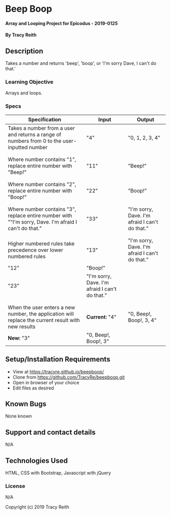 # Beep Boop

#### Array and Looping Project for Epicodus - 2019-0125

#### By Tracy Reith

## Description

Takes a number and returns 'beep', 'boop', or 'I'm sorry Dave, I can't do that.'

### Learning Objective

Arrays and loops.

### Specs

Specification | Input | Output
------------- | ----- | ------
Takes a number from a user and returns a range of numbers from 0 to the user-inputted number | "4" | "0, 1, 2, 3, 4"
 | |
 | |
Where number contains "1", replace entire number with "Beep!" | "11" | "Beep!"
 | |
 | |
Where number contains "2", replace entire number with "Boop!" | "22" | "Boop!"
 | |
 | |
Where number contains "3", replace entire number with ""I'm sorry, Dave. I'm afraid I can't do that." | "33" | "I'm sorry, Dave. I'm afraid I can't do that."
 | |
 | |
Higher numbered rules take precedence over lower numbered rules | "13" | "I'm sorry, Dave. I'm afraid I can't do that."
 | "12" | "Boop!"
 | "23" | "I'm sorry, Dave. I'm afraid I can't do that."
 | |
 | |
When the user enters a new number, the application will replace the current result with new results | **Current:** "4" | "0, Beep!, Boop!, 3, 4"
 | **New:** "3" | "0, Beep!, Boop!, 3"

## Setup/Installation Requirements

* View at https://tracyre.github.io/beepboop/
* Clone from https://github.com/TracyRe/beepboop.git
* Open in browser of your choice
* Edit files as desired


## Known Bugs

None known

## Support and contact details

N/A

## Technologies Used

HTML, CSS with Bootstrap, Javascript with jQuery

### License

N/A

Copyright (c) 2019 Tracy Reith
